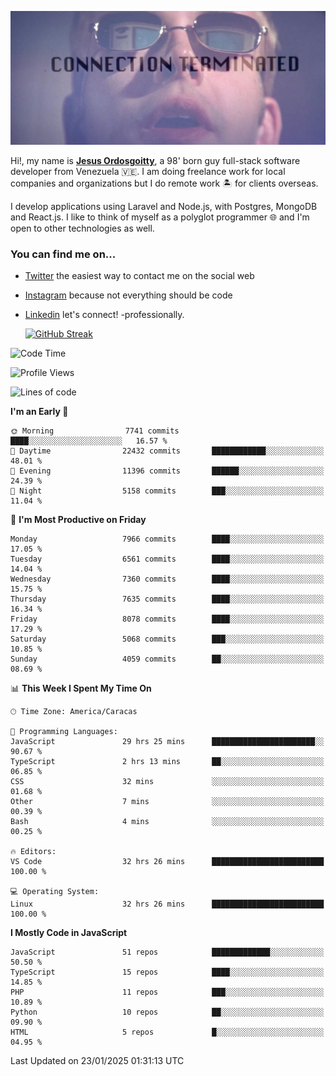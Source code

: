 ![hackers movie reference](./disconnected.jpg)

Hi!, my name is [**Jesus Ordosgoitty**](https://jodaz.dev), a 98' born guy full-stack software developer from Venezuela 🇻🇪. I am doing freelance work for local companies and organizations but I do remote work 🏝️ for clients overseas. 

I develop applications using Laravel and Node.js, with Postgres, MongoDB and React.js. I like to think of myself as a polyglot programmer 🌐 and I'm open to other technologies as well.

### You can find me on...

- [Twitter](https://twitter.com/jodaz_) the easiest way to contact me on the social web
- [Instagram](https://instagram.com/jodaz_) because not everything should be code
- [Linkedin](https://linkedin.com/in/jodaz) let's connect! -professionally.


    [![GitHub Streak](https://streak-stats.demolab.com?user=jodaz&theme=tokyonight)](https://git.io/streak-stats)

<!--START_SECTION:waka-->
![Code Time](http://img.shields.io/badge/Code%20Time-7%2C080%20hrs%2016%20mins-blue)

![Profile Views](http://img.shields.io/badge/Profile%20Views-8-blue)

![Lines of code](https://img.shields.io/badge/From%20Hello%20World%20I%27ve%20Written-83.0%20million%20lines%20of%20code-blue)

**I'm an Early 🐤** 

```text
🌞 Morning                7741 commits        ████░░░░░░░░░░░░░░░░░░░░░   16.57 % 
🌆 Daytime                22432 commits       ████████████░░░░░░░░░░░░░   48.01 % 
🌃 Evening                11396 commits       ██████░░░░░░░░░░░░░░░░░░░   24.39 % 
🌙 Night                  5158 commits        ███░░░░░░░░░░░░░░░░░░░░░░   11.04 % 
```
📅 **I'm Most Productive on Friday** 

```text
Monday                   7966 commits        ████░░░░░░░░░░░░░░░░░░░░░   17.05 % 
Tuesday                  6561 commits        ████░░░░░░░░░░░░░░░░░░░░░   14.04 % 
Wednesday                7360 commits        ████░░░░░░░░░░░░░░░░░░░░░   15.75 % 
Thursday                 7635 commits        ████░░░░░░░░░░░░░░░░░░░░░   16.34 % 
Friday                   8078 commits        ████░░░░░░░░░░░░░░░░░░░░░   17.29 % 
Saturday                 5068 commits        ███░░░░░░░░░░░░░░░░░░░░░░   10.85 % 
Sunday                   4059 commits        ██░░░░░░░░░░░░░░░░░░░░░░░   08.69 % 
```


📊 **This Week I Spent My Time On** 

```text
🕑︎ Time Zone: America/Caracas

💬 Programming Languages: 
JavaScript               29 hrs 25 mins      ███████████████████████░░   90.67 % 
TypeScript               2 hrs 13 mins       ██░░░░░░░░░░░░░░░░░░░░░░░   06.85 % 
CSS                      32 mins             ░░░░░░░░░░░░░░░░░░░░░░░░░   01.68 % 
Other                    7 mins              ░░░░░░░░░░░░░░░░░░░░░░░░░   00.39 % 
Bash                     4 mins              ░░░░░░░░░░░░░░░░░░░░░░░░░   00.25 % 

🔥 Editors: 
VS Code                  32 hrs 26 mins      █████████████████████████   100.00 % 

💻 Operating System: 
Linux                    32 hrs 26 mins      █████████████████████████   100.00 % 
```

**I Mostly Code in JavaScript** 

```text
JavaScript               51 repos            █████████████░░░░░░░░░░░░   50.50 % 
TypeScript               15 repos            ████░░░░░░░░░░░░░░░░░░░░░   14.85 % 
PHP                      11 repos            ███░░░░░░░░░░░░░░░░░░░░░░   10.89 % 
Python                   10 repos            ██░░░░░░░░░░░░░░░░░░░░░░░   09.90 % 
HTML                     5 repos             █░░░░░░░░░░░░░░░░░░░░░░░░   04.95 % 
```




 Last Updated on 23/01/2025 01:31:13 UTC
<!--END_SECTION:waka-->
